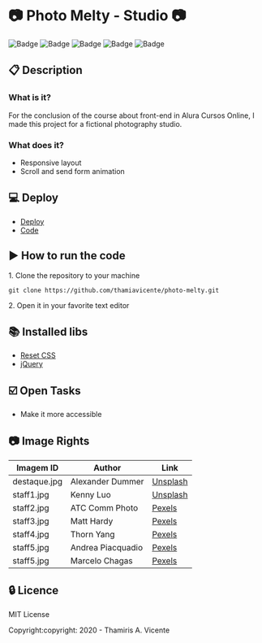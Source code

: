 # :camera: Photo Melty - Studio :camera:

![Badge](https://img.shields.io/static/v1?label=Status&message=Conclued&color=brigthgreen&style=flat)
![Badge](https://img.shields.io/static/v1?label=Licence&message=MIT&color=blueviolet&style=flat)
![Badge](https://img.shields.io/static/v1?label=Language&message=HTML%205&color=red&style=flat)
![Badge](https://img.shields.io/static/v1?label=Language&message=CSS%203&color=orange&style=flat)
![Badge](https://img.shields.io/static/v1?label=Language&message=JavaScript&color=yellow&style=flat&)

## :clipboard: Description
### What is it?
<p>For the conclusion of the course about front-end in Alura Cursos Online, I made this project for a fictional photography studio.</p>

### What does it?
- Responsive layout
- Scroll and send form animation

## :computer: Deploy
- [Deploy](https://thamiavicente.github.io/photo-melty/)
- [Code](https://github.com/thamiavicente/photo-melty)

## :arrow_forward: How to run the code
<p>1. Clone the repository to your machine</p>

```
git clone https://github.com/thamiavicente/photo-melty.git
```
<p>2. Open it in your favorite text editor</p>

## :books: Installed libs
- [Reset CSS](http://meyerweb.com/eric/tools/css/reset/)
- [jQuery](https://jquery.com/)

## :ballot_box_with_check: Open Tasks
- Make it more accessible

## :camera: Image Rights
|Imagem ID|Author|Link|
| -------- | -------- | -------- |
|destaque.jpg|Alexander Dummer|[Unsplash](https://unsplash.com/photos/aS4Duj2j7r4)|
|staff1.jpg|Kenny Luo|[Unsplash](https://unsplash.com/photos/eq5em3JMgOw)|
|staff2.jpg|ATC Comm Photo|[Pexels](https://www.pexels.com/pt-br/foto/acessorios-para-cabeca-aparelho-aproximacao-bandana-1903308/)|
|staff3.jpg|Matt Hardy|[Pexels](https://www.pexels.com/pt-br/foto/ao-ar-livre-arquitetura-camera-cidade-2272940/)|
|staff4.jpg|Thorn Yang|[Pexels](https://www.pexels.com/pt-br/foto/atraente-bonita-bonitinho-bonito-139829/)|
|staff5.jpg|Andrea Piacquadio|[Pexels](https://www.pexels.com/pt-br/foto/adulto-alegre-alegria-ao-ar-livre-814822/)|
|staff5.jpg|Marcelo Chagas|[Pexels](https://www.pexels.com/pt-br/foto/abertura-analogico-analogo-ao-ar-livre-1854897/)|

## :lock: Licence
<p>MIT License</p>
<p>Copyright:copyright: 2020 - Thamiris A. Vicente</p>
